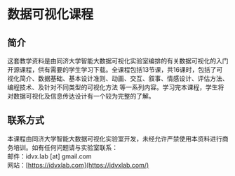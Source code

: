 # 数据可视化课程

## 简介

这套教学资料是由同济大学智能大数据可视化实验室编排的有关数据可视化的入门开源课程，供有需要的学生学习下载。全课程包括13节课，共16课时，包括了可视化简介、数据基础、基本设计准则、动画、交互、叙事、情感设计、评估方法、编程技术、及针对不同类型的可视化方法 等一系列内容。学习完本课程，学生将对数据可视化及信息传达设计有一个较为完整的了解。

## 联系方式
本课程由同济大学智能大数据可视化实验室开发，未经允许严禁使用本资料进行商务培训。如有任何问题请与实验室联系：<br>
邮件：idvx.lab [at] gmail.com<br>
网站：[https://idvxlab.com](https://idvxlab.com/)<br>
